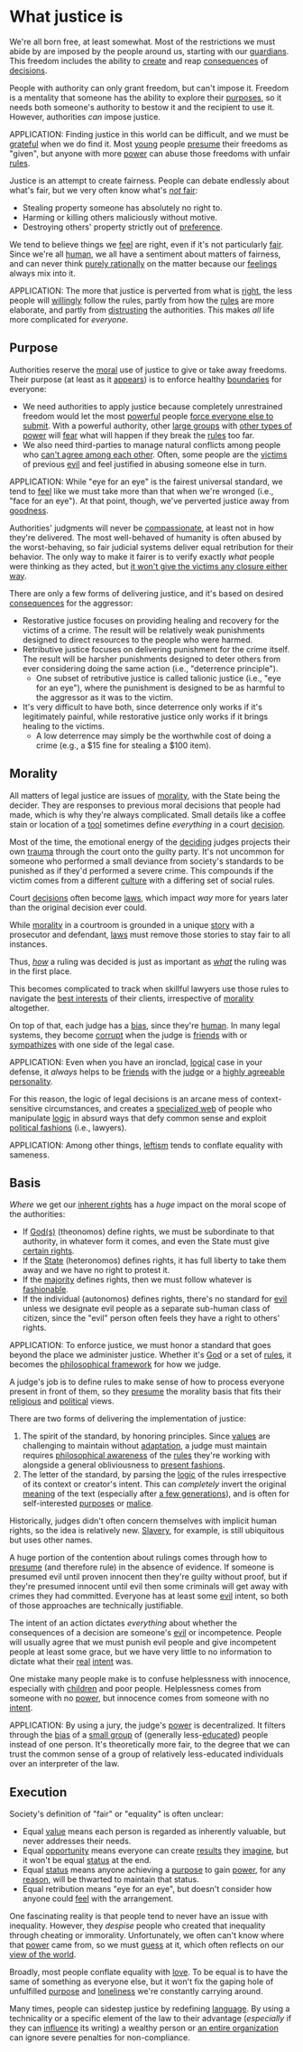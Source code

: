 
# What justice is

We're all born free, at least somewhat. Most of the restrictions we must abide by are imposed by the people around us, starting with our [guardians](people-family.md). This freedom includes the ability to [create](creations.md) and reap [consequences](results.md) of [decisions](people-decisions.md).

People with authority can only grant freedom, but can't impose it. Freedom is a mentality that someone has the ability to explore their [purposes](purpose.md), so it needs both someone's authority to bestow it and the recipient to use it. However, authorities *can* impose justice.

APPLICATION: Finding justice in this world can be difficult, and we must be [grateful](morality.md) when we do find it. Most [young](maturity.md) people [presume](imagination.md) their freedoms as "given", but anyone with more [power](power.md) can abuse those freedoms with unfair [rules](people-rules.md).

Justice is an attempt to create fairness. People can debate endlessly about what's fair, but we very often know what's [*not* fair](morality-evil.md):

- Stealing property someone has absolutely no right to.
- Harming or killing others maliciously without motive.
- Destroying others' property strictly out of [preference](humanity.md).

We tend to believe things we [feel](mind-feelings.md) are right, even if it's not particularly [fair](people-boundaries-why.md). Since we're all [human](humanity-universals.md), we all have a sentiment about matters of fairness, and can never think [purely rationally](logic.md) on the matter because our [feelings](mind-feelings.md) always mix into it.

APPLICATION: The more that justice is perverted from what is [right](morality.md), the less people will [willingly](purpose.md) follow the rules, partly from how the [rules](people-rules.md) are more elaborate, and partly from [distrusting](trust.md) the authorities. This makes *all* life more complicated for *everyone*.

## Purpose

Authorities reserve the [moral](morality.md) use of justice to give or take away freedoms. Their purpose (at least as it [appears](people-image-why.md)) is to enforce healthy [boundaries](people-boundaries-why.md) for everyone:

- We need authorities to apply justice because completely unrestrained freedom would let the most [powerful](power.md) people [force everyone else to submit](slavery.md). With a powerful authority, other [large groups](groups-large.md) with [other types of power](power-types.md) will [fear](mind-feelings-fear.md) what will happen if they break the [rules](people-rules.md) too far.
- We also need third-parties to manage natural conflicts among people who [can't agree among each other](people-conflicts-why.md). Often, some people are the [victims](hardship-ptsd.md) of previous [evil](morality-evil.md) and feel justified in abusing someone else in turn.

APPLICATION: While "eye for an eye" is the fairest universal standard, we tend to [feel](mind-feelings.md) like we must take more than that when we're wronged (i.e., "face for an eye"). At that point, though, we've perverted justice away from [goodness](morality.md).

Authorities' judgments will never be [compassionate](people-love.md), at least not in how they're delivered. The most well-behaved of humanity is often abused by the worst-behaving, so fair judicial systems deliver equal retribution for their behavior. The only way to make it fairer is to verify exactly *what* people were thinking as they acted, but [it won't give the victims any closure either way](hardship-ptsd.md).

There are only a few forms of delivering justice, and it's based on desired [consequences](results.md) for the aggressor:

- Restorative justice focuses on providing healing and recovery for the victims of a crime. The result will be relatively weak punishments designed to direct resources to the people who were harmed.
- Retributive justice focuses on delivering punishment for the crime itself. The result will be harsher punishments designed to deter others from ever considering doing the same action (i.e., "deterrence principle").
  - One subset of retributive justice is called talionic justice (i.e., "eye for an eye"), where the punishment is designed to be as harmful to the aggressor as it was to the victim.
- It's very difficult to have both, since deterrence only works if it's legitimately painful, while restorative justice only works if it brings healing to the victims.
  - A low deterrence may simply be the worthwhile cost of doing a crime (e.g., a $15 fine for stealing a $100 item).

## Morality

All matters of legal justice are issues of [morality](morality.md), with the State being the decider. They are responses to previous moral decisions that people had made, which is why they're always complicated. Small details like a coffee stain or location of a [tool](technology.md) sometimes define *everything* in a court [decision](people-decisions.md).

Most of the time, the emotional energy of the [deciding](people-decisions.md) judges projects their own [trauma](hardship-ptsd.md) through the court onto the guilty party. It's not uncommon for someone who performed a small deviance from society's standards to be punished as if they'd performed a severe crime. This compounds if the victim comes from a different [culture](people-culture.md) with a differing set of social rules.

Court [decisions](people-decisions.md) often become [laws](people-rules.md), which impact *way* more for years later than the original decision ever could.

While [morality](morality.md) in a courtroom is grounded in a unique [story](stories.md) with a prosecutor and defendant, [laws](people-rules.md) must remove those stories to stay fair to all instances.

Thus, *[how](logic.md)* a ruling was decided is just as important as *[what](results.md)* the ruling was in the first place.

This becomes complicated to track when skillful lawyers use those rules to navigate the [best interests](purpose.md) of their clients, irrespective of [morality](morality.md) altogether.

On top of that, each judge has a [bias](people-image-why.md), since they're [human](humanity.md). In many legal systems, they become [corrupt](mgmt-badsystems.md) when the judge is [friends](people-friends-why.md) with or [sympathizes](people-image-why.md) with one side of the legal case.

APPLICATION: Even when you have an ironclad, [logical](logic.md) case in your defense, it *always* helps to be [friends](people-friends-why.md) with the [judge](people-decisions.md) or a [highly agreeable personality](personality.md).

For this reason, the logic of legal decisions is an arcane mess of context-sensitive circumstances, and creates a [specialized web](jobs-specialization.md) of people who manipulate [logic](logic.md) in absurd ways that defy common sense and exploit [political fashions](politics-conservativeliberal.md) (i.e., lawyers).

APPLICATION: Among other things, [leftism](politics-leftism.md) tends to conflate equality with sameness.

## Basis

*Where* we get our [inherent rights](people-boundaries-why.md) has a *huge* impact on the moral scope of the authorities:

- If [God(s)](religion.md) (theonomos) define rights, we must be subordinate to that authority, in whatever form it comes, and even the State must give [certain rights](people-boundaries-why.md).
- If the [State](groups-large.md) (heteronomos) defines rights, it has full liberty to take them away and we have no right to protest it.
- If the [majority](trends.md) defines rights, then we must follow whatever is [fashionable](trends.md).
- If the individual (autonomos) defines rights, there's no standard for [evil](morality-evil.md) unless we designate evil people as a separate sub-human class of citizen, since the "evil" person often feels they have a right to others' rights.

APPLICATION: To enforce justice, we must honor a standard that goes beyond the place we administer justice. Whether it's [God](religion.md) or a set of [rules](people-rules.md), it becomes the [philosophical framework](philosophy.md) for how we judge.

A judge's job is to define rules to make sense of how to process everyone present in front of them, so they [presume](understanding-certainty.md) the morality basis that fits their [religious](religion.md) and [political](politics-conservativeliberal.md) views.

There are two forms of delivering the implementation of justice:

1. The spirit of the standard, by honoring principles. Since [values](values.md) are challenging to maintain without [adaptation](mind-creativity.md), a judge must maintain requires [philosophical awareness](philosophy.md) of the [rules](people-rules.md) they're working with alongside a general obliviousness to [present fashions](trends.md).
2. The letter of the standard, by parsing the [logic](logic.md) of the rules irrespective of its context or creator's intent. This can *completely* invert the original [meaning](meaning.md) of the text (especially after [a few generations](legacy.md)), and is often for self-interested [purposes](purpose.md) or [malice](morality-evil.md).

Historically, judges didn't often concern themselves with implicit human rights, so the idea is relatively new. [Slavery](slavery.md), for example, is still ubiquitous but uses other names.

A huge portion of the contention about rulings comes through how to [presume](imagination.md) (and therefore rule) in the absence of evidence. If someone is presumed evil until proven innocent then they're guilty without proof, but if they're presumed innocent until evil then some criminals will get away with crimes they had committed. Everyone has at least some [evil](morality-evil.md) intent, so both of those approaches are technically justifiable.

The intent of an action dictates *everything* about whether the consequences of a decision are someone's [evil](morality-evil.md) or incompetence. People will usually agree that we must punish evil people and give incompetent people at least some grace, but we have very little to no information to dictate what their [real](reality.md) [intent](purpose.md) was.

One mistake many people make is to confuse helplessness with innocence, especially with [children](maturity.md) and poor people. Helplessness comes from someone with no [power](power.md), but innocence comes from someone with no [intent](purpose.md).

APPLICATION: By using a jury, the judge's [power](power.md) is decentralized. It filters through the [bias](people-image-why.md) of a [small group](groups-small.md) of (generally less-[educated](education.md)) people instead of one person. It's theoretically more fair, to the degree that we can trust the common sense of a group of relatively less-educated individuals over an interpreter of the law.

## Execution

Society's definition of "fair" or "equality" is often unclear:

- Equal [value](values.md) means each person is regarded as inherently valuable, but never addresses their needs.
- Equal [opportunity](power.md) means everyone can create [results](results.md) they [imagine](imagination.md), but it won't be equal [status](people-image-why.md) at the end.
- Equal [status](people-image-why.md) means anyone achieving a [purpose](purpose.md) to gain [power](power.md), for any [reason](purpose.md), will be thwarted to maintain that status.
- Equal retribution means "eye for an eye", but doesn't consider how anyone could [feel](mind-feelings.md) with the arrangement.

One fascinating reality is that people tend to never have an issue with inequality. However, they *despise* people who created that inequality through cheating or immorality. Unfortunately, we often can't know where that [power](power.md) came from, so we must [guess](imagination.md) at it, which often reflects on our [view of the world](people-image-why.md).

Broadly, most people conflate equality with [love](people-love.md). To be equal is to have the same of something as everyone else, but it won't fix the gaping hole of unfulfilled [purpose](purpose.md) and [loneliness](people-friends-why.md) we're constantly carrying around.

Many times, people can sidestep justice by redefining [language](language.md). By using a technicality or a specific element of the law to their advantage (*especially* if they can [influence](influence.md) its writing) a wealthy person or [an entire organization](mgmt-badsystems.md) can ignore severe penalties for non-compliance.
